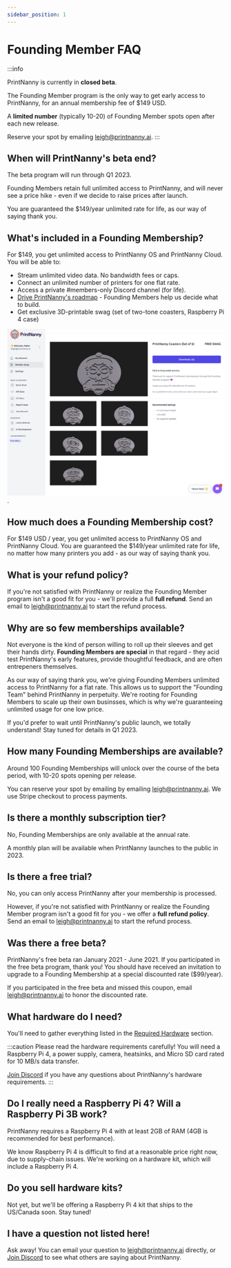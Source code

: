 ```yaml
---
sidebar_position: 1
---
```


# Founding Member FAQ


:::info

PrintNanny is currently in **closed beta**. 

The Founding Member program is the only way to get early access to PrintNanny, for an annual membership fee of $149 USD.

A **limited number** (typically 10-20) of Founding Member spots open after each new release.

Reserve your spot by emailing leigh@printnanny.ai. 
:::


## When will PrintNanny's beta end?

The beta program will run through Q1 2023.

Founding Members retain full unlimited access to PrintNanny, and will never see a price hike - even if we decide to raise prices after launch. 

You are guaranteed the $149/year unlimited rate for life, as our way of saying thank you.

## What's included in a Founding Membership?

For $149, you get unlimited access to PrintNanny OS and PrintNanny Cloud. You will be able to:

* Stream unlimited video data. No bandwidth fees or caps.
* Connect an unlimited number of printers for one flat rate.
* Access a private #members-only Discord channel (for life). 
* [Drive PrintNanny's roadmap](https://github.com/bitsy-ai/printnanny-os/milestones) - Founding Members help us decide what to build.
* Get exclusive 3D-printable swag (set of two-tone coasters, Raspberry Pi 4 case)

![6 exclusive PrintNanny drink coasters](./img/founding-membership/member-swag-6-coasters.png).

## How much does a Founding Membership cost?

For $149 USD / year, you get unlimited access to PrintNanny OS and PrintNanny Cloud. You are guaranteed the $149/year unlimited rate for life, no matter how many printers you add - as our way of saying thank you.

## What is your refund policy?

If you're not satisfied with PrintNanny or realize the Founding Member program isn't a good fit for you - we'll provide a full **full refund**. Send an email to leigh@printnanny.ai to start the refund process.

## Why are so few memberships available?

Not everyone is the kind of person willing to roll up their sleeves and get their hands dirty. **Founding Members are special** in that regard - they acid test PrintNanny's early features, provide thoughtful feedback, and are often entrepeners themselves. 

As our way of saying thank you, we're giving Founding Members unlimited access to PrintNanny for a flat rate. This allows us to support the "Founding Team" behind PrintNanny in perpetuity. We're rooting for Founding Members to scale up their own businsses, which is why we're guaranteeing unlimited usage for one low price.

If you'd prefer to wait until PrintNanny's public launch, we totally understand! Stay tuned for details in Q1 2023.

## How many Founding Memberships are available?

Around 100 Founding Memberships will unlock over the course of the beta period, with 10-20 spots opening per release.

You can reserve your spot by emailing by emailing leigh@printnanny.ai. We use Stripe checkout to process payments.

## Is there a monthly subscription tier?

No, Founding Memberships are only available at the annual rate.

A monthly plan will be available when PrintNanny launches to the public in 2023.

## Is there a free trial?

No, you can only access PrintNanny after your membership is processed.

However, if you're not satisfied with PrintNanny or realize the Founding Member program isn't a good fit for you - we offer a **full refund policy**. Send an email to leigh@printnanny.ai to start the refund process.

## Was there a free beta?

PrintNanny's free beta ran January 2021 - June 2021. If you participated in the free beta program, thank you! You should have received an invitation to upgrade to a Founding Membership at a special discounted rate ($99/year).

If you participated in the free beta and missed this coupon, email leigh@printnanny.ai to honor the discounted rate.

## What hardware do I need?

You'll need to gather everything listed in the [Required Hardware](https://docs.printnanny.ai/docs/quick-start/hardware/) section.

:::caution
Please read the hardware requirements carefully! You will need a Raspberry Pi 4, a power supply, camera, heatsinks, and Micro SD card rated for 10 MB/s data transfer.

[Join Discord](https://discord.gg/sf23bk2hPr) if you have any questions about PrintNanny's hardware requirements.
:::

## Do I really need a Raspberry Pi 4? Will a Raspberry Pi 3B work?

PrintNanny requires a Raspberry Pi 4 with at least 2GB of RAM (4GB is recommended for best performance).

We know Raspberry Pi 4 is difficult to find at a reasonable price right now, due to supply-chain issues. We're working on a hardware kit, which will include a Raspberry Pi 4.

## Do you sell hardware kits?

Not yet, but we'll be offering a Raspberry Pi 4 kit that ships to the US/Canada soon. Stay tuned!

## I have a question not listed here!

Ask away! You can email your question to leigh@printnanny.ai directly, or [Join Discord](https://discord.gg/sf23bk2hPr) to see what others are saying about PrintNanny.
